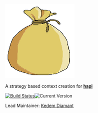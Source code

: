 ![hapi-context Logo](images/context.png)

A strategy based context creation for [**hapi**](https://github.com/hapijs/hapi)

[![Build Status](https://secure.travis-ci.org/kedemd/hapi-context.svg)](http://travis-ci.org/kedemd/hapi-context.svg)![Current Version](https://img.shields.io/npm/v/hapi-context.svg)

Lead Maintainer: [Kedem Diamant](https://github.com/kedemd)